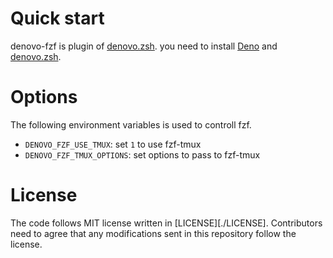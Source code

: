 # Quick start

denovo-fzf is plugin of [denovo.zsh][denovo.zsh].
you need to install [Deno][deno] and [denovo.zsh][denovo.zsh].
 
[denovo.zsh]: https://github.com/Warashi/denovo.zsh/
[deno]: https://deno.land/

# Options
The following environment variables is used to controll fzf.

- `DENOVO_FZF_USE_TMUX`: set `1` to use fzf-tmux
- `DENOVO_FZF_TMUX_OPTIONS`: set options to pass to fzf-tmux

# License
The code follows MIT license written in [LICENSE][./LICENSE]. Contributors need to agree that any modifications sent in this repository follow the license.
